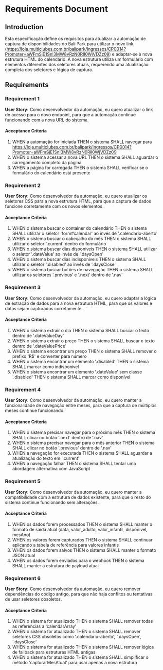 # Requirements Document

## Introduction

Esta especificação define os requisitos para atualizar a automação de captura de disponibilidades do Bali Park para utilizar o novo link (https://loja.multiclubes.com.br/balipark/Ingressos/CP0014?Promoter=aWFmSjE1SnI3MW8vRzN0RlI0WjVDZz09) e adaptar-se à nova estrutura HTML do calendário. A nova estrutura utiliza um formulário com elementos diferentes dos seletores atuais, requerendo uma atualização completa dos seletores e lógica de captura.

## Requirements

### Requirement 1

**User Story:** Como desenvolvedor da automação, eu quero atualizar o link de acesso para o novo endpoint, para que a automação continue funcionando com a nova URL do sistema.

#### Acceptance Criteria

1. WHEN a automação for iniciada THEN o sistema SHALL navegar para https://loja.multiclubes.com.br/balipark/Ingressos/CP0014?Promoter=aWFmSjE1SnI3MW8vRzN0RlI0WjVDZz09
2. WHEN o sistema acessar a nova URL THEN o sistema SHALL aguardar o carregamento completo da página
3. WHEN a página for carregada THEN o sistema SHALL verificar se o formulário do calendário está presente

### Requirement 2

**User Story:** Como desenvolvedor da automação, eu quero atualizar os seletores CSS para a nova estrutura HTML, para que a captura de dados funcione corretamente com os novos elementos.

#### Acceptance Criteria

1. WHEN o sistema buscar o container do calendário THEN o sistema SHALL utilizar o seletor 'form#calendar' ao invés de '.calendario-aberto'
2. WHEN o sistema buscar o cabeçalho do mês THEN o sistema SHALL utilizar o seletor '.current' dentro do formulário
3. WHEN o sistema buscar dias disponíveis THEN o sistema SHALL utilizar o seletor '.dateValue' ao invés de '.daysOpen'
4. WHEN o sistema buscar dias indisponíveis THEN o sistema SHALL utilizar o seletor '.disabled' ao invés de '.daysClose'
5. WHEN o sistema buscar botões de navegação THEN o sistema SHALL utilizar os seletores '.previous' e '.next' dentro de '.nav'

### Requirement 3

**User Story:** Como desenvolvedor da automação, eu quero adaptar a lógica de extração de dados para a nova estrutura HTML, para que os valores e datas sejam capturados corretamente.

#### Acceptance Criteria

1. WHEN o sistema extrair o dia THEN o sistema SHALL buscar o texto dentro de '.dateValueDay'
2. WHEN o sistema extrair o preço THEN o sistema SHALL buscar o texto dentro de '.dateValuePrice'
3. WHEN o sistema encontrar um preço THEN o sistema SHALL remover o prefixo 'R$' e converter para número
4. WHEN o sistema encontrar um elemento '.disabled' THEN o sistema SHALL marcar como indisponível
5. WHEN o sistema encontrar um elemento '.dateValue' sem classe '.disabled' THEN o sistema SHALL marcar como disponível

### Requirement 4

**User Story:** Como desenvolvedor da automação, eu quero manter a funcionalidade de navegação entre meses, para que a captura de múltiplos meses continue funcionando.

#### Acceptance Criteria

1. WHEN o sistema precisar navegar para o próximo mês THEN o sistema SHALL clicar no botão '.next' dentro de '.nav'
2. WHEN o sistema precisar navegar para o mês anterior THEN o sistema SHALL clicar no botão '.previous' dentro de '.nav'
3. WHEN a navegação for executada THEN o sistema SHALL aguardar a atualização do texto em '.current'
4. WHEN a navegação falhar THEN o sistema SHALL tentar uma abordagem alternativa com JavaScript

### Requirement 5

**User Story:** Como desenvolvedor da automação, eu quero manter a compatibilidade com a estrutura de dados existente, para que o resto do sistema continue funcionando sem alterações.

#### Acceptance Criteria

1. WHEN os dados forem processados THEN o sistema SHALL manter o formato de saída atual (data, valor_adulto, valor_infantil, disponivel, mesAno)
2. WHEN os valores forem capturados THEN o sistema SHALL continuar aplicando a tabela de referência para valores infantis
3. WHEN os dados forem salvos THEN o sistema SHALL manter o formato JSON atual
4. WHEN os dados forem enviados para o webhook THEN o sistema SHALL manter a estrutura de payload atual

### Requirement 6

**User Story:** Como desenvolvedor da automação, eu quero remover dependências do código antigo, para que não haja conflitos ou tentativas de usar seletores obsoletos.

#### Acceptance Criteria

1. WHEN o sistema for atualizado THEN o sistema SHALL remover todas as referências a 'calendarArray'
2. WHEN o sistema for atualizado THEN o sistema SHALL remover seletores CSS obsoletos como '.calendario-aberto', '.daysOpen', '.daysClose'
3. WHEN o sistema for atualizado THEN o sistema SHALL remover lógica de fallback para estruturas HTML antigas
4. WHEN o sistema for atualizado THEN o sistema SHALL simplificar o método 'capturarMesAtual' para usar apenas a nova estrutura